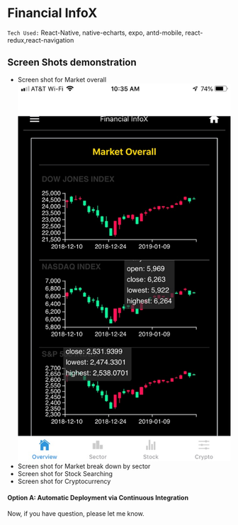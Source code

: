 # Financial InfoX

`Tech Used:` React-Native, native-echarts, expo, antd-mobile, react-redux,react-navigation

## Screen Shots demonstration

- Screen shot for Market overall
  ![alt text](assets/images/marketOverall.jpg?v=4&s=200)
- Screen shot for Market break down by sector
  <!-- ![alt text](assets/images/marketOverall.jpg) -->
- Screen shot for Stock Searching
- Screen shot for Cryptocurrency

#### Option A: Automatic Deployment via Continuous Integration

Now, if you have question, please let me know.
